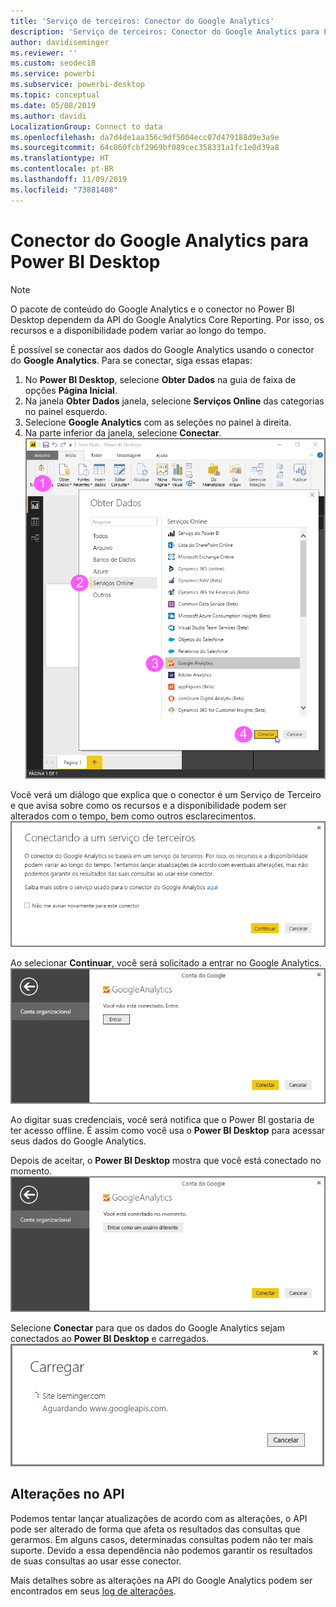 ```yaml
---
title: 'Serviço de terceiros: Conector do Google Analytics'
description: 'Serviço de terceiros: Conector do Google Analytics para Power BI Desktop'
author: davidiseminger
ms.reviewer: ''
ms.custom: seodec18
ms.service: powerbi
ms.subservice: powerbi-desktop
ms.topic: conceptual
ms.date: 05/08/2019
ms.author: davidi
LocalizationGroup: Connect to data
ms.openlocfilehash: da7d4de1aa356c9df5004ecc07d479188d9e3a9e
ms.sourcegitcommit: 64c860fcbf2969bf089cec358331a1fc1e0d39a8
ms.translationtype: HT
ms.contentlocale: pt-BR
ms.lasthandoff: 11/09/2019
ms.locfileid: "73881408"
---
```

# <a name="google-analytics-connector-for-power-bi-desktop"></a>Conector do Google Analytics para Power BI Desktop
> [!NOTE]
> O pacote de conteúdo do Google Analytics e o conector no Power BI Desktop dependem da API do Google Analytics Core Reporting. Por isso, os recursos e a disponibilidade podem variar ao longo do tempo.

É possível se conectar aos dados do Google Analytics usando o conector do **Google Analytics**. Para se conectar, siga essas etapas:

1. No **Power BI Desktop**, selecione **Obter Dados** na guia de faixa de opções **Página Inicial**.
2. Na janela **Obter Dados** janela, selecione **Serviços Online** das categorias no painel esquerdo.
3. Selecione **Google Analytics** com as seleções no painel à direita.
4. Na parte inferior da janela, selecione **Conectar**.  
   ![](media/service-google-analytics-connector/tps_googleanalytics_1.png)

Você verá um diálogo que explica que o conector é um Serviço de Terceiro e que avisa sobre como os recursos e a disponibilidade podem ser alterados com o tempo, bem como outros esclarecimentos.  
![](media/service-google-analytics-connector/tps_googleanalytics_2.png)

Ao selecionar **Continuar**, você será solicitado a entrar no Google Analytics.  
![](media/service-google-analytics-connector/tps_googleanalytics_3.png)

Ao digitar suas credenciais, você será notifica que o Power BI gostaria de ter acesso offline. É assim como você usa o **Power BI Desktop** para acessar seus dados do Google Analytics.  

Depois de aceitar, o **Power BI Desktop** mostra que você está conectado no momento.  
![](media/service-google-analytics-connector/tps_googleanalytics_5.png)

Selecione **Conectar** para que os dados do Google Analytics sejam conectados ao **Power BI Desktop** e carregados.  
![](media/service-google-analytics-connector/tps_googleanalytics_6.png)

## <a name="changes-to-the-api"></a>Alterações no API
Podemos tentar lançar atualizações de acordo com as alterações, o API pode ser alterado de forma que afeta os resultados das consultas que gerarmos. Em alguns casos, determinadas consultas podem não ter mais suporte. Devido a essa dependência não podemos garantir os resultados de suas consultas ao usar esse conector.

Mais detalhes sobre as alterações na API do Google Analytics podem ser encontrados em seus [log de alterações](https://developers.google.com/analytics/devguides/changelog).

